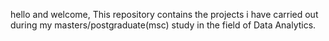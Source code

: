 hello and welcome,
This repository contains the projects i have carried out during my masters/postgraduate(msc) study in the field of Data Analytics.
